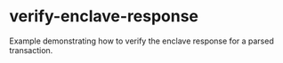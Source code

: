 # verify-enclave-response

Example demonstrating how to verify the enclave response for a parsed transaction.
